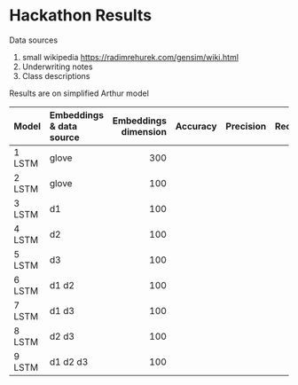 # Hackathon Results


Data sources

1. small wikipedia https://radimrehurek.com/gensim/wiki.html
2. Underwriting notes
3. Class descriptions


Results are on simplified Arthur model

| Model   | Embeddings & data source | Embeddings dimension | Accuracy | Precision   | Recall  |
|:--------|:-------------------------|---------------------:|---------:|------------:|--------:|
| 1 LSTM  | glove                    |  300                 |          |             |         |
| 2 LSTM  | glove                    |  100                 |          |             |         |
| 3 LSTM  | d1                       |  100                 |          |             |         |
| 4 LSTM  | d2                       |  100                 |          |             |         |
| 5 LSTM  | d3                       |  100                 |          |             |         |
| 6 LSTM  | d1 d2                    |  100                 |          |             |         |
| 7 LSTM  | d1 d3                    |  100                 |          |             |         |
| 8 LSTM  | d2 d3                    |  100                 |          |             |         |
| 9 LSTM  | d1 d2 d3                 |  100                 |          |             |         |

